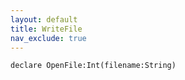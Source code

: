 ```yaml
---
layout: default
title: WriteFile
nav_exclude: true
---
```


```basic
declare OpenFile:Int(filename:String)
```